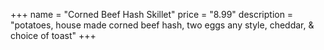 +++
name = "Corned Beef Hash Skillet"
price = "8.99"
description = "potatoes, house made corned beef hash, two eggs any style, cheddar, & choice of toast"
+++
